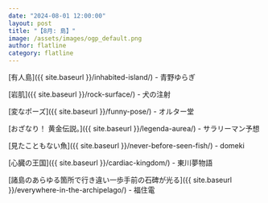 ```yaml
---
date: "2024-08-01 12:00:00"
layout: post
title: "【8月: 島】"
image: /assets/images/ogp_default.png
author: flatline
category: flatline
---
```


[有人島]({{ site.baseurl }}/inhabited-island/) - 青野ゆらぎ

[岩肌]({{ site.baseurl }}/rock-surface/) - 犬の注射

[変なポーズ]({{ site.baseurl }}/funny-pose/) - オルター堂

[おざなり！ 黄金伝説。]({{ site.baseurl }}/legenda-aurea/) - サラリーマン予想

[見たこともない魚]({{ site.baseurl }}/never-before-seen-fish/) - domeki

[心臓の王国]({{ site.baseurl }}/cardiac-kingdom/) - 東川夢物語

[諸島のあらゆる箇所で行き違い一歩手前の石碑が光る]({{ site.baseurl }}/everywhere-in-the-archipelago/) - 福住電
